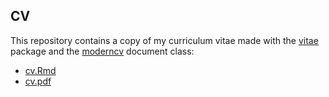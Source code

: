 ## CV

This repository contains a copy of my curriculum vitae made with the [vitae](https://github.com/mitchelloharawild/vitae) package and the [moderncv](https://www.ctan.org/tex-archive/macros/latex/contrib/moderncv) document class:

- [cv.Rmd](R/cv.Rmd)
- [cv.pdf](docs/public_cv.pdf)
